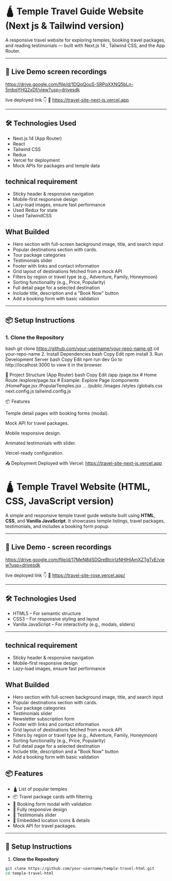 # 🛕 Temple Travel Guide Website (Next js & Tailwind version)

A responsive travel website for exploring temples, booking travel packages, and reading testimonials — built with Next.js 14 , Tailwind CSS, and the App Router.

---

## 🚀 Live Demo    screen recordings
https://drive.google.com/file/d/1DQqQouS-SRPqXXNQ5bLn-5mbqYHQ2xDf/view?usp=drivesdk 

live deployed link 👇
🔗 https://travel-site-next-js.vercel.app

---

## 🛠️ Technologies Used

- Next.js 14 (App Router)
- React
- Tailwind CSS
- Redux
- Vercel for deployment
- Mock APIs for packages and temple data
  


## technical requirement
- Sticky header & responsive navigation
- Mobile-first responsive design
- Lazy-load images, ensure fast performance
- Used Redux for state
- Used TailwindCSS


## What Builded
- Hero section with full-screen background image, title, and search input
- Popular destinations section with cards.
- Tour package categories
- Testimonials slider
- Footer with links and contact information
- Grid layout of destinations fetched from a mock API
- Filters by region or travel type (e.g., Adventure, Family, Honeymoon)
- Sorting functionality (e.g., Price, Popularity)
- Full detail page for a selected destination
- Include title, description and a "Book Now" button
- Add a booking form with basic validation


---

## 📦 Setup Instructions

### 1. Clone the Repository
bash
git clone https://github.com/your-username/your-repo-name.git
cd your-repo-name
2. Install Dependencies
bash
Copy
Edit
npm install
3. Run Development Server
bash
Copy
Edit
npm run dev
Go to http://localhost:3000 to view it in the browser.

📁 Project Structure (App Router)
bash
Copy
Edit
/app
  /page.tsx           # Home Route
  /explore/page.tsx   # Example: Explore Page
/components
  /HomePage.jsx
  /PopularTemples.jsx
  ...
/public
  /images
/styles
  /globals.css
next.config.js
tailwind.config.js




📦 Features

Temple detail pages with booking forms (modal).

Mock API for travel packages.

Mobile responsive design.

Animated testimonials with slider.

Vercel-ready configuration.

📤 Deployment
Deployed with Vercel: https://travel-site-next-js.vercel.app



# 🛕 Temple Travel Website (HTML, CSS, JavaScript version)

A simple and responsive temple travel guide website built using **HTML**, **CSS**, and **Vanilla JavaScript**. It showcases temple listings, travel packages, testimonials, and includes a booking form popup.

---

## 🚀 Live Demo -   screen recordings
https://drive.google.com/file/d/17MeN8dSDQreBtcirIzNHIHlAmXZTgTvE/view?usp=drivesdk

live deployed link 👇
🔗 https://travel-site-rose.vercel.app/

---

## 🛠️ Technologies Used

- HTML5 – For semantic structure
- CSS3 – For responsive styling and layout
- Vanilla JavaScript – For interactivity (e.g., modals, sliders)

---

## technical requirement
- Sticky header & responsive navigation
- Mobile-first responsive design
- Lazy-load images, ensure fast performance
  


## What Builded
- Hero section with full-screen background image, title, and search input
- Popular destinations section with cards.
- Tour package categories
- Testimonials slider
- Newsletter subscription form
- Footer with links and contact information
- Grid layout of destinations fetched from a mock API
- Filters by region or travel type (e.g., Adventure, Family, Honeymoon)
- Sorting functionality (e.g., Price, Popularity)
- Full detail page for a selected destination
- Include title, description and a "Book Now" button
- Add a booking form with basic validation


## 📦 Features

- 🛕 List of popular temples
- 📦 Travel package cards with filtering
- 🧾 Booking form modal with validation
- 📱 Fully responsive design
- 💬 Testimonials slider
- 📍 Embedded location icons & details
-   Mock API for travel packages.

  


---

## 📄 Setup Instructions

1. **Clone the Repository**
```bash
git clone https://github.com/your-username/temple-travel-html.git
cd temple-travel-html





